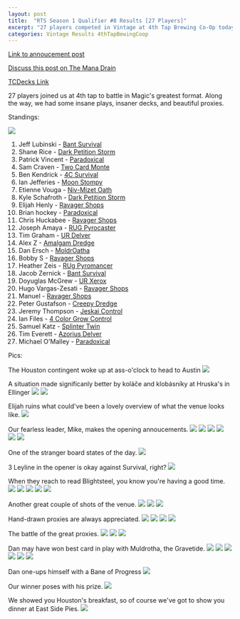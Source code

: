 ```yaml
---
layout: post
title:  "RTS Season 1 Qualifier #8 Results [27 Players]"
excerpt: "27 players competed in Vintage at 4th Tap Brewing Co-Op today. Check out the results!"
categories: Vintage Results 4thTapBewingCoop
---
```


[Link to annoucement
post](http://themanadrain.com/topic/2219/11-17-romancing-the-stones-proxy-vintage-austin-tx/)

[Discuss this post on The Mana
Drain](http://themanadrain.com/topic/2266/romancing-the-stones-8-27-players-in-austin-texas)

[TCDecks Link](http://tcdecks.net/format.php?format=Vintage)

27 players joined us at 4th tap to battle in Magic's greatest format. Along the way, we had some
insane plays, insaner decks, and beautiful proxies.

Standings:

![](/assets/images/2018-11-17/standings.jpg)

1. Jeff Lubinski - [Bant Survival](/assets/images/2018-11-17/deck-1.jpg)
2. Shane Rice - [Dark Petition Storm](/assets/images/2018-11-17/deck-2.jpg)
3. Patrick Vincent - [Paradoxical](/assets/images/2018-11-17/deck-3.jpg)
4. Sam Craven - [Two Card Monte](/assets/images/2018-11-17/deck-4.jpg)
5. Ben Kendrick - [4C Survival](/assets/images/2018-11-17/deck-5.jpg)
6. Ian Jefferies - [Moon Stompy](/assets/images/2018-11-17/deck-6.jpg)
7. Etienne Vouga - [Niv-Mizet Oath](/assets/images/2018-11-17/deck-7.jpg)
8. Kyle Schafroth - [Dark Petition Storm](/assets/images/2018-11-17/deck-8.jpg)
9. Elijah Henly - [Ravager Shops](/assets/images/2018-11-17/deck-9.jpg)
10. Brian hockey - [Paradoxical](/assets/images/2018-11-17/deck-10.jpg)
11. Chris Huckabee - [Ravager Shops](/assets/images/2018-11-17/deck-11.jpg)
12. Joseph Amaya - [RUG Pyrocaster](/assets/images/2018-11-17/deck-12.jpg)
13. Tim Graham - [UR Delver](/assets/images/2018-11-17/deck-13.jpg)
14. Alex Z - [Amalgam Dredge](/assets/images/2018-11-17/deck-14.jpg)
15. Dan Ersch - [MoldrOatha](/assets/images/2018-11-17/deck-15.jpg)
16. Bobby S - [Ravager Shops](/assets/images/2018-11-17/deck-16.jpg)
17. Heather Zeis - [RUg Pyromancer](/assets/images/2018-11-17/deck-17.jpg)
18. Jacob Zernick - [Bant Survival](/assets/images/2018-11-17/deck-18.jpg)
19. Doyuglas McGrew - [UR Xerox](/assets/images/2018-11-17/deck-19.jpg)
20. Hugo Vargas-Zesati - [Ravager Shops](/assets/images/2018-11-17/deck-20.jpg)
21. Manuel - [Ravager Shops](/assets/images/2018-11-17/deck-21.jpg)
22. Peter Gustafson - [Creepy Dredge](/assets/images/2018-11-17/deck-22.jpg)
23. Jeremy Thompson - [Jeskai Control](/assets/images/2018-11-17/deck-23.jpg)
24. Ian Files - [4 Color Grow Control](/assets/images/2018-11-17/deck-24.jpg)
25. Samuel Katz - [Splinter Twin](/assets/images/2018-11-17/deck-25.jpg)
26. Tim Everett - [Azorius Delver](/assets/images/2018-11-17/deck-26.jpg)
27. Michael O'Malley - [Paradoxical](/assets/images/2018-11-17/deck-27.jpg)


Pics:

The Houston contingent woke up at ass-o'clock to head to Austin
![](/assets/images/2018-11-17/1.jpg)

A situation made significanly better by koláče and klobásníky at Hruska's in Ellinger
![](/assets/images/2018-11-17/2.jpg)
![](/assets/images/2018-11-17/3.jpg)

Elijah ruins what could've been a lovely overview of what the venue looks like.
![](/assets/images/2018-11-17/4.jpg)

Our fearless leader, Mike, makes the opening annoucements.
![](/assets/images/2018-11-17/5.jpg)
![](/assets/images/2018-11-17/6.jpg)
![](/assets/images/2018-11-17/7.jpg)
![](/assets/images/2018-11-17/8.jpg)
![](/assets/images/2018-11-17/9.jpg)
![](/assets/images/2018-11-17/10.jpg)

One of the stranger board states of the day.
![](/assets/images/2018-11-17/11.jpg)

3 Leyline in the opener is okay against Survival, right?
![](/assets/images/2018-11-17/12.jpg)

When they reach to read Blightsteel, you know you're having a good time.
![](/assets/images/2018-11-17/13.jpg)
![](/assets/images/2018-11-17/14.jpg)
![](/assets/images/2018-11-17/15.jpg)
![](/assets/images/2018-11-17/16.jpg)
![](/assets/images/2018-11-17/17.jpg)

Another great couple of shots of the venue.
![](/assets/images/2018-11-17/18.jpg)
![](/assets/images/2018-11-17/19.jpg)
![](/assets/images/2018-11-17/20.jpg)

Hand-drawn proxies are always appreciated.
![](/assets/images/2018-11-17/21.jpg)
![](/assets/images/2018-11-17/22.jpg)
![](/assets/images/2018-11-17/23.jpg)
![](/assets/images/2018-11-17/24.jpg)

The battle of the great proxies.
![](/assets/images/2018-11-17/25.jpg)
![](/assets/images/2018-11-17/26.jpg)
![](/assets/images/2018-11-17/27.jpg)

Dan may have won best card in play with Muldrotha, the Gravetide.
![](/assets/images/2018-11-17/28.jpg)
![](/assets/images/2018-11-17/29.jpg)
![](/assets/images/2018-11-17/30.jpg)
![](/assets/images/2018-11-17/31.jpg)
![](/assets/images/2018-11-17/32.jpg)
![](/assets/images/2018-11-17/33.jpg)

Dan one-ups himself with a Bane of Progress
![](/assets/images/2018-11-17/34.jpg)

Our winner poses with his prize.
![](/assets/images/2018-11-17/35.jpg)

We showed you Houston's breakfast, so of course we've got to show you dinner at East Side Pies.
![](/assets/images/2018-11-17/36.jpg)
